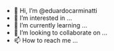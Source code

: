 - 👋 Hi, I’m @eduardocarminatti
- 👀 I’m interested in ...
- 🌱 I’m currently learning ...
- 💞️ I’m looking to collaborate on ...
- 📫 How to reach me ...

<!---
eduardocarminatti/eduardocarminatti is a ✨ special ✨ repository because its `README.md` (this file) appears on your GitHub profile.
You can click the Preview link to take a look at your changes.
--->
